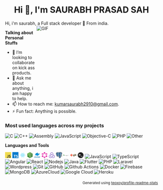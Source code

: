 <h1 align="center">Hi 👋, I'm SAURABH PRASAD SAH</h1>
Hi, i'm saurabh, a Full stack developer 🚀 From india.

<img align="right" height="240" width="400" alt="GIF" src="https://miro.medium.com/max/850/1*zVnWJtyGOX_kUIDm6ccCfQ.gif" />

**Talking about Personal Stuffs**

- 👯 I’m looking to collaborate on kick ass products.
- 💬 Ask me about anything, i am happy to help.
- 📫 How to reach me: kumarsaurabh2910@gmail.com.
- ⚡ Fun fact: Anything is possible.

### Most used languages across my projects

![C](https://img.shields.io/static/v1?style=flat-square&label=%E2%A0%80&color=555&labelColor=%23555555&message=C%EF%B8%B193.6%25)
![C++](https://img.shields.io/static/v1?style=flat-square&label=%E2%A0%80&color=555&labelColor=%23f34b7d&message=C%2B%2B%EF%B8%B12.6%25)
![Assembly](https://img.shields.io/static/v1?style=flat-square&label=%E2%A0%80&color=555&labelColor=%236E4C13&message=Assembly%EF%B8%B11.4%25)
![JavaScript](https://img.shields.io/static/v1?style=flat-square&label=%E2%A0%80&color=555&labelColor=%23f1e05a&message=JavaScript%EF%B8%B10.9%25)
![Objective-C](https://img.shields.io/static/v1?style=flat-square&label=%E2%A0%80&color=555&labelColor=%23438eff&message=Objective-C%EF%B8%B10.5%25)
![PHP](https://img.shields.io/static/v1?style=flat-square&label=%E2%A0%80&color=555&labelColor=%234F5D95&message=PHP%EF%B8%B10.3%25)
![Other](https://img.shields.io/static/v1?style=flat-square&label=%E2%A0%80&color=555&labelColor=%23ededed&message=Other%EF%B8%B10.4%25)

**Languages and Tools**  

<code><img height="20" src="https://raw.githubusercontent.com/github/explore/80688e429a7d4ef2fca1e82350fe8e3517d3494d/topics/javascript/javascript.png"></code>
<code><img height="20" src="https://raw.githubusercontent.com/github/explore/80688e429a7d4ef2fca1e82350fe8e3517d3494d/topics/typescript/typescript.png"></code>
<code><img height="20" src="https://raw.githubusercontent.com/github/explore/80688e429a7d4ef2fca1e82350fe8e3517d3494d/topics/react/react.png"></code>
<code><img height="20" src="https://raw.githubusercontent.com/github/explore/80688e429a7d4ef2fca1e82350fe8e3517d3494d/topics/nodejs/nodejs.png"></code>
<code><img height="20" src="https://raw.githubusercontent.com/github/explore/80688e429a7d4ef2fca1e82350fe8e3517d3494d/topics/docker/docker.png"></code>
<code><img height="20" src="https://raw.githubusercontent.com/github/explore/80688e429a7d4ef2fca1e82350fe8e3517d3494d/topics/graphql/graphql.png"></code>
<code><img height="20" src="https://raw.githubusercontent.com/github/explore/80688e429a7d4ef2fca1e82350fe8e3517d3494d/topics/redux/redux.png"></code>
<code><img height="20" src="https://raw.githubusercontent.com/github/explore/80688e429a7d4ef2fca1e82350fe8e3517d3494d/topics/postgresql/postgresql.png"></code>
<code><img height="20" src="https://raw.githubusercontent.com/github/explore/80688e429a7d4ef2fca1e82350fe8e3517d3494d/topics/mongodb/mongodb.png"></code>
<code><img height="20" src="https://raw.githubusercontent.com/github/explore/80688e429a7d4ef2fca1e82350fe8e3517d3494d/topics/git/git.png"></code>
<code><img height="20" src="https://raw.githubusercontent.com/github/explore/80688e429a7d4ef2fca1e82350fe8e3517d3494d/topics/terminal/terminal.png"></code>
![JavaScript](https://img.shields.io/badge/-JavaScript-black?style=flat-square&logo=javascript)
![TypeScript](https://img.shields.io/badge/-TypeScript-007ACC?style=flat-square&logo=typescript)
![Angular](https://img.shields.io/badge/-Angular-DD0031?style=flat-square&logo=angular)
![React](https://img.shields.io/badge/-React.js-2088FF?style=flat-square&logo=react)
![Nodejs](https://img.shields.io/badge/-Nodejs-black?style=flat-square&logo=Node.js)
![Java](https://img.shields.io/badge/-Java-red?style=flat-square&logo=java)
![Flutter](https://img.shields.io/badge/-Flutter-02569B?style=flat-square&logo=flutter)
![PHP](https://img.shields.io/badge/PHP-black?style=flat-square&logo=php)
![Laravel](https://img.shields.io/badge/Laravel-black?style=flat-square&logo=laravel)
![Wordpress](https://img.shields.io/badge/Wordpress-1572B6?style=flat-square&logo=wordpress)
![Git](https://img.shields.io/badge/-Git-black?style=flat-square&logo=git)
![GitHub](https://img.shields.io/badge/-GitHub-181717?style=flat-square&logo=github)
![Github Actions](http://img.shields.io/badge/-Github%20Actions-2088FF?style=flat-square&logo=github-actions&logoColor=ffffff)
![Docker](https://img.shields.io/badge/-Docker-black?style=flat-square&logo=docker)
![Firebase](https://img.shields.io/badge/Firebase-007ACC?style=flat-square&logo=firebase)
![MongoDB](https://img.shields.io/badge/-MongoDB-black?style=flat-square&logo=mongodb)
![AzureCloud](https://img.shields.io/badge/Microsoft%20Azure-02569B?style=flat-square&logo=microsoft-azure)
![Google Cloud](https://img.shields.io/badge/Google%20Cloud-black?style=flat-square&logo=google-cloud)
![Heroku](https://img.shields.io/badge/-Heroku-430098?style=flat-square&logo=heroku)


<p align="right"><sub>Generated using <a href="https://github.com/marketplace/actions/profile-readme-stats">teoxoy/profile-readme-stats</a></sub></p>

